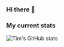 ### Hi there 👋





### My current stats
![Tim's GitHub stats](https://github-readme-stats.vercel.app/api?username=ecume&show_icons=true&theme=tokyonight)